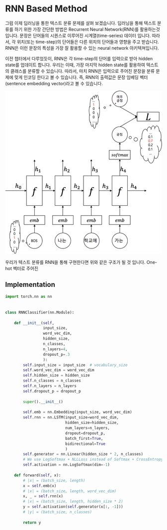 # RNN Based Method

그럼 이제 딥러닝을 통한 텍스트 분류 문제를 살펴 보겠습니다. 딥러닝을 통해 텍스트 분류를 하기 위한 가장 간단한 방법은 Recurrent Neural Network(RNN)를 활용하는것 입니다. 문장은 단어들의 시퀀스로 이루어진 시계열(time-series) 데이터 입니다. 따라서, 각 위치(또는 time-step)의 단어들은 다른 위치의 단어들과 영향을 주고 받습니다. RNN은 이런 문장의 특성을 가장 잘 활용할 수 있는 neural network 아키텍쳐입니다.

이전 챕터에서 다루었듯이, RNN은 각 time-step의 단어를 입력으로 받아 hidden state를 업데이트 합니다. 우리는 이때, 가장 마지막 hidden state를 활용하여 텍스트의 클래스를 분류할 수 있습니다. 따라서, 마치 RNN은 입력으로 주어진 문장을 분류 문제에 맞게 인코딩 한다고 볼 수 있습니다. 즉, RNN의 출력값은 문장 임베딩 벡터(sentence embedding vector)라고 볼 수 있습니다.

![RNN의 마지막 time-step의 출력을 사용 하는 경우](../assets/rnn-apply-1.png)

우리가 텍스트 분류를 RNN을 통해 구현한다면 위와 같은 구조가 될 것 입니다. One-hot 벡터로 주어진 

## Implementation

```python
import torch.nn as nn


class RNNClassifier(nn.Module):

    def __init__(self, 
                 input_size, 
                 word_vec_dim, 
                 hidden_size, 
                 n_classes,
                 n_layers=4, 
                 dropout_p=.3
                 ):
        self.input_size = input_size  # vocabulary_size
        self.word_vec_dim = word_vec_dim
        self.hidden_size = hidden_size
        self.n_classes = n_classes
        self.n_layers = n_layers
        self.dropout_p = dropout_p

        super().__init__()

        self.emb = nn.Embedding(input_size, word_vec_dim)
        self.rnn = nn.LSTM(input_size=word_vec_dim,
                           hidden_size=hidden_size,
                           num_layers=n_layers,
                           dropout=dropout_p,
                           batch_first=True,
                           bidirectional=True
                           )
        self.generator = nn.Linear(hidden_size * 2, n_classes)
        # We use LogSoftmax + NLLLoss instead of Softmax + CrossEntropy
        self.activation = nn.LogSoftmax(dim=-1)

    def forward(self, x):
        # |x| = (batch_size, length)
        x = self.emb(x)
        # |x| = (batch_size, length, word_vec_dim)
        x, _ = self.rnn(x)
        # |x| = (batch_size, length, hidden_size * 2)
        y = self.activation(self.generator(x[:, -1]))
        # |y| = (batch_size, n_classes)

        return y
```
